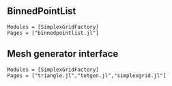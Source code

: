 ## BinnedPointList

```@autodocs
Modules = [SimplexGridFactory]
Pages = ["binnedpointlist.jl"]
```

## Mesh generator interface

```@autodocs
Modules = [SimplexGridFactory]
Pages = ["triangle.jl","tetgen.jl","simplexgrid.jl"]
```
